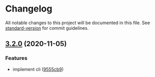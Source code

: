 # Changelog

All notable changes to this project will be documented in this file. See [standard-version](https://github.com/conventional-changelog/standard-version) for commit guidelines.

## [3.2.0](https://github.com/jeanlescure/short-unique-id/compare/v3.0.5...v3.2.0) (2020-11-05)


### Features

* implement cli ([9555cb9](https://github.com/jeanlescure/short-unique-id/commit/9555cb9b1de9d521ad2a7760be963fc178b62d63))
